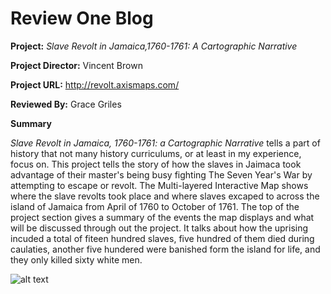 # Review One Blog 
**Project:** _Slave Revolt in Jamaica,1760-1761: A Cartographic Narrative_

**Project Director:** Vincent Brown

**Project URL:** http://revolt.axismaps.com/ 

**Reviewed By:** Grace Griles 

**Summary**

_Slave Revolt in Jamaica, 1760-1761: a Cartographic Narrative_ tells a part of history that not many history curriculums, or at least in my experience, focus on. This project tells the story of how the slaves in Jaimaca took advantage of their master's being busy fighting The Seven Year's War by attempting to escape or revolt. The Multi-layered Interactive Map shows where the slave revolts took place and where slaves excaped to across the island of Jamaica from April of 1760 to October of 1761. The top of the project section gives a summary of the events the map displays and what will be discussed through out the project. It talks about how the uprising incuded a total of fiteen hundred slaves, five hundred of them died during caulaties, another five hundered were banished form the island for life, and they only killed sixty white men. 



![alt text](https://gracelgriles.github.io/ladwhistledownengl350/images/hometownjpegsmall.jpg)

